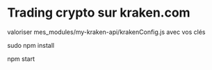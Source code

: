 # Trading crypto sur kraken.com

valoriser mes_modules/my-kraken-api/krakenConfig.js avec vos clés

sudo npm install

npm start
